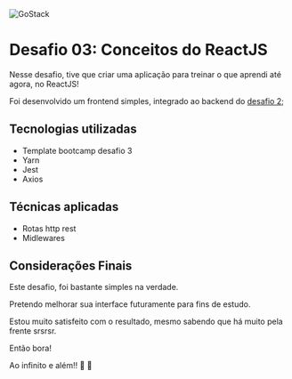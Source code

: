 <img alt="GoStack" src="https://storage.googleapis.com/golden-wind/bootcamp-gostack/header-desafios.png" />

#  Desafio 03: Conceitos do ReactJS

Nesse desafio, tive que criar uma aplicação para treinar o que aprendi até agora, no ReactJS!

Foi desenvolvido um frontend simples, integrado ao backend do <a href="https://github.com/JhefersonBR/goStack-desafio-2">desafio 2<a/>;

## Tecnologias utilizadas

 - Template bootcamp desafio 3
 - Yarn
 - Jest
 - Axios

## Técnicas aplicadas

- Rotas http rest
- Midlewares

## Considerações Finais

Este desafio, foi bastante simples na verdade.

Pretendo melhorar sua interface futuramente para fins de estudo.

Estou muito satisfeito com o resultado, mesmo sabendo que há muito pela frente srsrsr.

Então bora!

Ao infinito e além!! :rocket: :rocket:

